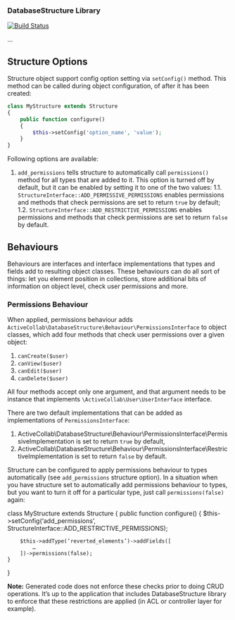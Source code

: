 ### DatabaseStructure Library

[![Build Status](https://travis-ci.org/activecollab/databasestructure.svg?branch=master)](https://travis-ci.org/activecollab/databasestructure)

…

## Structure Options

Structure object support config option setting via `setConfig()` method. This method can be called during object configuration, of after it has been created:

```php
class MyStructure extends Structure
{
    public function configure()
    {
        $this->setConfig('option_name', 'value');
    }
}
```

Following options are available:

1. `add_permissions` tells structure to automatically call `permissions()` method for all types that are added to it. This option is turned off by default, but it can be enabled by setting it to one of the two values: 
1.1. `StructureInterface::ADD_PERMISSIVE_PERMISSIONS` enables permissions and methods that check permissions are set to return `true` by default; 
1.2. `StructureInterface::ADD_RESTRICTIVE_PERMISSIONS` enables permissions and methods that check permissions are set to return `false` by default.

## Behaviours

Behaviours are interfaces and interface implementations that types and fields add to resulting object classes. These behaviours can do all sort of things: let you element position in collections, store additional bits of information on object level, check user permissions and more.

### Permissions Behaviour

When applied, permissions behaviour adds `ActiveCollab\DatabaseStructure\Behaviour\PermissionsInterface` to object classes, which add four methods that check user permissions over a given object:

1. `canCreate($user)`
2. `canView($user)`
3. `canEdit($user)`
4. `canDelete($user)`

All four methods accept only one argument, and that argument needs to be instance that implements `\ActiveCollab\User\UserInterface` interface.

There are two default implementations that can be added as implementations of `PermissionsInterface`:

1. ActiveCollab\DatabaseStructure\Behaviour\PermissionsInterface\PermissiveImplementation is set to return `true` by default,
2. ActiveCollab\DatabaseStructure\Behaviour\PermissionsInterface\RestrictiveImplementation is set to return `false` by default.

Structure can be configured to apply permissions behaviour to types automatically (see `add_permissions` structure option). In a situation when you have structure set to automatically add permissions behaviour to types, but you want to turn it off for a particular type, just call `permissions(false)` again:

class MyStructure extends Structure
{
    public function configure()
    {
        $this->setConfig(‘add_permissions’, StructureInterface::ADD_RESTRICTIVE_PERMISSIONS);
        
        $this->addType(‘reverted_elements’)->addFields([
            …
        ])->permissions(false);
    }
}

**Note:** Generated code does not enforce these checks prior to doing CRUD operations. It’s up to the application that includes DatabaseStructure library to enforce that these restrictions are applied (in ACL or controller layer for example).